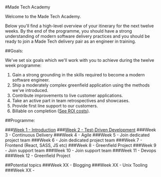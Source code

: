 #Made Tech Academy

Welcome to the Made Tech Academy.

Below you'll find a high-level overview of your itinerary for the next twelve weeks. By the end of the programme, you should have a strong understanding of modern software delivery practices and you should be ready to join a Made Tech delivery pair as an engineer in training.

##Goals:

We've set six goals which we'll work with you to achieve during the twelve week programme:

1. Gain a strong grounding in the skills required to become a modern software engineer.
2. Ship a moderately complex greenfield application using the methods we've introduced.
3. Contribute improvements to live customer applications.
4. Take an active part in team retrospectives and showcases.
5. Provide first line support to our customers.
6. Billable on completion ([See ROI costs](https://docs.google.com/a/madetech.com/spreadsheets/d/1fc3Z_4iDUnPrxh3x8BBMmyHGfq-E1WAcVlzKluUV0HY/edit?usp=sharing)).

##Programme:

###[Week 1 - Introduction](learn/00_introduction.md)
###[Week 2 - Test-Driven Development](learn/01_tdd.md)
###Week 3 - Continuous Delivery
###Week 4 - Agile
###Week 5 - Join dedicated project team
###Week 6 - Join dedicated project team
###Week 7 - Frontend (React, SASS, JS etc)
###Week 8 - Greenfield Project
###Week 9 - Join support team
###Week 10 - Join support team
###Week 11 - Devops
###Week 12 - Greenfield Project



##Potential topics
###Week XX - Blogging
###Week XX - Unix Tooling
###Week XX -
